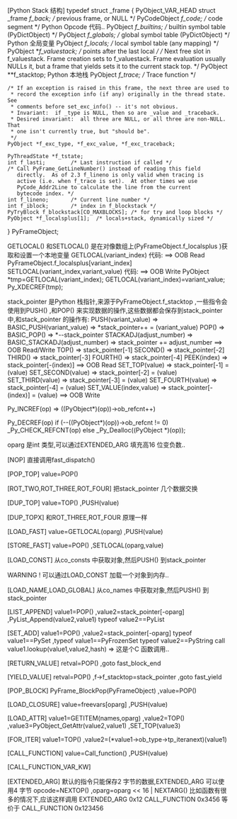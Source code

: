 
[Python Stack 结构]
typedef struct _frame {
    PyObject_VAR_HEAD
    struct _frame *f_back;	/* previous frame, or NULL */
    PyCodeObject *f_code;	/* code segment */  Python Opcode 代码..
    PyObject *f_builtins;	/* builtin symbol table (PyDictObject) */
    PyObject *f_globals;	/* global symbol table (PyDictObject) */  Python 全局变量
    PyObject *f_locals;		/* local symbol table (any mapping) */
    PyObject **f_valuestack;	/* points after the last local */
    /* Next free slot in f_valuestack.  Frame creation sets to f_valuestack.
       Frame evaluation usually NULLs it, but a frame that yields sets it
       to the current stack top. */
    PyObject **f_stacktop;  Python 本地栈
    PyObject *f_trace;		/* Trace function */

    /* If an exception is raised in this frame, the next three are used to
     * record the exception info (if any) originally in the thread state.  See
     * comments before set_exc_info() -- it's not obvious.
     * Invariant:  if _type is NULL, then so are _value and _traceback.
     * Desired invariant:  all three are NULL, or all three are non-NULL.  That
     * one isn't currently true, but "should be".
     */
    PyObject *f_exc_type, *f_exc_value, *f_exc_traceback;

    PyThreadState *f_tstate;
    int f_lasti;		/* Last instruction if called */
    /* Call PyFrame_GetLineNumber() instead of reading this field
       directly.  As of 2.3 f_lineno is only valid when tracing is
       active (i.e. when f_trace is set).  At other times we use
       PyCode_Addr2Line to calculate the line from the current
       bytecode index. */
    int f_lineno;		/* Current line number */
    int f_iblock;		/* index in f_blockstack */
    PyTryBlock f_blockstack[CO_MAXBLOCKS]; /* for try and loop blocks */
    PyObject *f_localsplus[1];	/* locals+stack, dynamically sized */
} PyFrameObject;

GETLOCAL() 和SETLOCAL() 是在对像数组上(PyFrameObject.f_localsplus )获取和设置一个本地变量
  GETLOCAL(variant_index) 代码:  ==>  OOB Read
    PyFrameObject.f_localsplus[variant_index]
  SETLOCAL(variant_index,variant_value) 代码:  ==>  OOB Write
    PyObject *tmp=GETLOCAL(variant_index);
    GETLOCAL(variant_index)=variant_value;
    Py_XDECREF(tmp);
    
stack_pointer 是Python 栈指针,来源于PyFrameObject.f_stacktop ,一些指令会使用到PUSH() ,和POP() 来实现数据的操作,这些数据都会保存到stack_pointer 中,和stack_pointer 的操作有:
  PUSH(variant_value) => BASIC_PUSH(variant_value) => *stack_pointer++ = (variant_value)
  POP() => BASIC_POP() => *--stack_pointer
  STACKADJ(adjust_number) => BASIC_STACKADJ(adjust_number) => stack_pointer += adjust_number  ==>  OOB Read/Write
  TOP() => stack_pointer[-1]
  SECOND() => stack_pointer[-2]
  THIRD() => stack_pointer[-3]
  FOURTH() => stack_pointer[-4]
  PEEK(index) => stack_pointer[-(index)]  ==>  OOB Read
  SET_TOP(value) => stack_pointer[-1] = (value)
  SET_SECOND(value) => stack_pointer[-2] = (value)
  SET_THIRD(value) => stack_pointer[-3] = (value)
  SET_FOURTH(value) => stack_pointer[-4] = (value)
  SET_VALUE(index,value) => stack_pointer[-(index)] = (value)  ==>  OOB Write

Py_INCREF(op) => ((PyObject*)(op))->ob_refcnt++)

Py_DECREF(op) 
 if (--((PyObject*)(op))->ob_refcnt != 0)
  _Py_CHECK_REFCNT(op)
 else
  _Py_Dealloc((PyObject *)(op));

oparg 是int 类型,可以通过EXTENDED_ARG 填充高16 位变负数..


[NOP]
直接调用fast_dispatch()

[POP_TOP]
value=POP()

[ROT_TWO,ROT_THREE,ROT_FOUR]
把stack_pointer 几个数据交换

[DUP_TOP]
value=TOP() ,PUSH(value)

[DUP_TOPX]
和ROT_THREE,ROT_FOUR 原理一样

[LOAD_FAST]
value=GETLOCAL(oparg) ,PUSH(value)

[STORE_FAST]
value=POP() ,SETLOCAL(oparg,value)

[LOAD_CONST]
从co_consts 中获取对象,然后PUSH() 到stack_pointer

WARNING ! 可以通过LOAD_CONST 加载一个对象到内存..

[LOAD_NAME,LOAD_GLOBAL]
从co_names 中获取对象,然后PUSH() 到stack_pointer

[LIST_APPEND]
value1=POP() ,value2=stack_pointer[-oparg] ,PyList_Append(value2,value1)
typeof value2==PyList

[SET_ADD]
value1=POP() ,value2=stack_pointer[-oparg] 
typeof value1==PySet ,typeof value1==PyFrozenSet
typeof value2==PyString
call value1.lookup(value1,value2,hash) => 这是个C 函数调用..

[RETURN_VALUE]
retval=POP() ,goto fast_block_end

[YIELD_VALUE]
retval=POP() ,f->f_stacktop=stack_pointer ,goto fast_yield

[POP_BLOCK]
PyFrame_BlockPop(PyFrameObject) ,value=POP()

[LOAD_CLOSURE]
value=freevars[oparg] ,PUSH(value)

[LOAD_ATTR]
value1=GETITEM(names,oparg) ,value2=TOP() ,value3=PyObject_GetAttr(value2,value1) ,SET_TOP(value3)

[FOR_ITER]
value1=TOP() ,value2=(*value1->ob_type->tp_iteranext)(value1) 

[CALL_FUNCTION]
value=Call_function() ,PUSH(value)

[CALL_FUNCTION_VAR_KW]


[EXTENDED_ARG]
默认的指令只能保存2 字节的数据,EXTENDED_ARG 可以使用4 字节
opcode=NEXTOP() ,oparg=oparg << 16 | NEXTARG()
比如函数有很多的情况下,应该这样调用
EXTENDED_ARG 0x12
CALL_FUNCTION 0x3456
等价于
CALL_FUNCTION 0x123456




